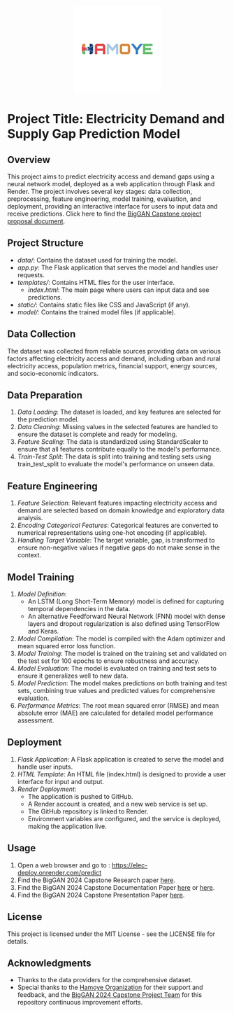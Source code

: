 <p align="center">
  <img src="hamoye.webp" alt="HamoyeLogo" width="200">
</p>

# Project Title: Electricity Demand and Supply Gap Prediction Model

## Overview
This project aims to predict electricity access and demand gaps using a neural network model, deployed as a web application through Flask and Render. The project involves several key stages: data collection, preprocessing, feature engineering, model training, evaluation, and deployment, providing an interactive interface for users to input data and receive predictions. Click here to find the [BigGAN Capstone project proposal document](https://github.com/Zaratti/BigGAN-Capstone-Project-Proposal/edit/main/README.md).

## Project Structure
- *data/*: Contains the dataset used for training the model.
- *app.py*: The Flask application that serves the model and handles user requests.
- *templates/*: Contains HTML files for the user interface.
  - *index.html*: The main page where users can input data and see predictions.
- *static/*: Contains static files like CSS and JavaScript (if any).
- *model/*: Contains the trained model files (if applicable).

## Data Collection
The dataset was collected from reliable sources providing data on various factors affecting electricity access and demand, including urban and rural electricity access, population metrics, financial support, energy sources, and socio-economic indicators.

## Data Preparation
1. *Data Loading*: The dataset is loaded, and key features are selected for the prediction model.
2. *Data Cleaning*: Missing values in the selected features are handled to ensure the dataset is complete and ready for modeling.
3. *Feature Scaling*: The data is standardized using StandardScaler to ensure that all features contribute equally to the model's performance.
4. *Train-Test Split*: The data is split into training and testing sets using train_test_split to evaluate the model's performance on unseen data.

## Feature Engineering
1. *Feature Selection*: Relevant features impacting electricity access and demand are selected based on domain knowledge and exploratory data analysis.
2. *Encoding Categorical Features*: Categorical features are converted to numerical representations using one-hot encoding (if applicable).
3. *Handling Target Variable*: The target variable, gap, is transformed to ensure non-negative values if negative gaps do not make sense in the context.

## Model Training
1. *Model Definition*: 
   - An LSTM (Long Short-Term Memory) model is defined for capturing temporal dependencies in the data.
   - An alternative Feedforward Neural Network (FNN) model with dense layers and dropout regularization is also defined using TensorFlow and Keras.
2. *Model Compilation*: The model is compiled with the Adam optimizer and mean squared error loss function.
3. *Model Training*: The model is trained on the training set and validated on the test set for 100 epochs to ensure robustness and accuracy.
4. *Model Evaluation*: The model is evaluated on training and test sets to ensure it generalizes well to new data.
5. *Model Prediction*: The model makes predictions on both training and test sets, combining true values and predicted values for comprehensive evaluation.
6. *Performance Metrics*: The root mean squared error (RMSE) and mean absolute error (MAE) are calculated for detailed model performance assessment.

## Deployment
1. *Flask Application*: A Flask application is created to serve the model and handle user inputs.
2. *HTML Template*: An HTML file (index.html) is designed to provide a user interface for input and output.
3. *Render Deployment*: 
   - The application is pushed to GitHub.
   - A Render account is created, and a new web service is set up.
   - The GitHub repository is linked to Render.
   - Environment variables are configured, and the service is deployed, making the application live.

    

## Usage
1. Open a web browser and go to : https://elec-deploy.onrender.com/predict
2. Find the BigGAN 2024 Capstone Research paper [here](https://github.com/Zaratti/BigGAN-Capstone-Project-Deliverables/blob/main/BigGAN_Capstone_Research_Paper.pdf).
3. Find the BigGAN 2024 Capstone Documentation Paper [here](https://github.com/Zaratti/BigGAN-Capstone-Project-Proposal/blob/main/BigGAN_Project_Documentation.ipynb) or [here](https://github.com/Zaratti/BigGAN-Capstone-Project-Deliverables/blob/main/BigGAN_Project_Documentation.ipynb).
4. Find the BigGAN 2024 Capstone Presentation Paper [here](https://github.com/Zaratti/BigGAN-Capstone-Project-Deliverables/blob/main/Hamoye%20BigGAN%20Presentation%20Spring%202024.pdf).



## License
This project is licensed under the MIT License - see the LICENSE file for details.

## Acknowledgments
- Thanks to the data providers for the comprehensive dataset.
- Special thanks to the [Hamoye Organization](https://www.hamoye.com/) for their support and feedback, and the [BigGAN 2024 Capstone Project Team](https://github.com/Zaratti/BigGAN-Capstone-Project-Proposal/edit/main/README.md) for this repository continuous improvement efforts.

